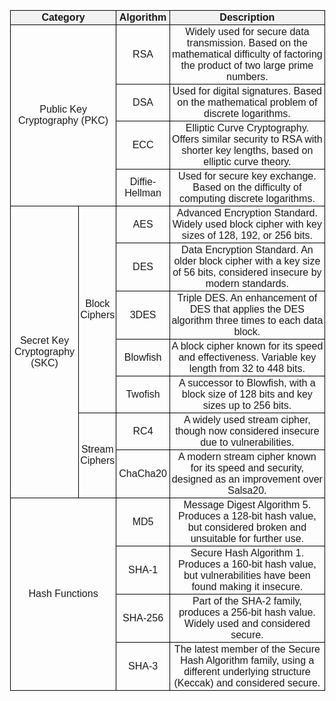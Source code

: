 <!DOCTYPE html>
<html lang="en">
<head>
  <meta charset="UTF-8">
  <meta name="viewport" content="width=device-width, initial-scale=1.0">
<title>Cryptographic Algorithms Cheat Sheet</title>
<style>
    body {
      font-family: Arial, sans-serif;
      line-height: 1;
      margin: 5mm;
    }
    table {
      width: 100%;
      border-collapse: collapse;
    }
    th, td {
      border: 1px solid #000;
      padding: 2px;
      text-align: center;
    }
    th {
      background-color: #f2f2f2;
    }
    pre, code {
      background-color: #f4f4f4;
      padding: 10px;
      border-radius: 5px;
      display: block;
      margin: 2px 0;
      overflow-x: auto;
    }
    pre < code {
      background-color: #f4f4f4;
      padding: 10px;
      border-radius: 5px;
      display: block;
      margin: 2px 0;
      overflow-x: auto;
    }
    button {
      margin-top: 5px;
      padding: 5px 5px;
      font-size: 1em;
      cursor: pointer;
    }
</style>
</head>
<body>

<table>
<thead>
  <tr>
    <th colspan="2">Category</th>
    <th>Algorithm</th>
    <th>Description</th>
  </tr></thead>
<tbody>
  <tr>
    <td colspan="2" rowspan="4">Public Key <br>Cryptography (PKC)</td>
    <td>RSA</td>
    <td>Widely used for secure data transmission. Based on the mathematical difficulty of factoring the product of two large prime numbers.</td>
  </tr>
  <tr>
    <td>DSA</td>
    <td>Used for digital signatures. Based on the mathematical problem of discrete logarithms.</td>
  </tr>
  <tr>
    <td>ECC</td>
    <td>Elliptic Curve Cryptography. Offers similar security to RSA with shorter key lengths, based on elliptic curve theory.</td>
  </tr>
  <tr>
    <td>Diffie-Hellman</td>
    <td>Used for secure key exchange. Based on the difficulty of computing discrete logarithms.</td>
  </tr>
  <tr>
    <td rowspan="7">Secret Key<br>Cryptography (SKC)</td>
    <td rowspan="5">Block <br>Ciphers<br></td>
    <td>AES</td>
    <td>Advanced Encryption Standard. Widely used block cipher with key sizes of 128, 192, or 256 bits.</td>
  </tr>
  <tr>
    <td>DES</td>
    <td>Data Encryption Standard. An older block cipher with a key size of 56 bits, considered insecure by modern standards.</td>
  </tr>
  <tr>
    <td>3DES</td>
    <td>Triple DES. An enhancement of DES that applies the DES algorithm three times to each data block.</td>
  </tr>
  <tr>
    <td>Blowfish</td>
    <td>A block cipher known for its speed and effectiveness. Variable key length from 32 to 448 bits.</td>
  </tr>
  <tr>
    <td>Twofish</td>
    <td>A successor to Blowfish, with a block size of 128 bits and key sizes up to 256 bits.</td>
  </tr>
  <tr>
    <td rowspan="2">Stream <br>Ciphers</td>
    <td>RC4</td>
    <td>A widely used stream cipher, though now considered insecure due to vulnerabilities.</td>
  </tr>
  <tr>
    <td>ChaCha20</td>
    <td>A modern stream cipher known for its speed and security, designed as an improvement over Salsa20.</td>
  </tr>
  <tr>
    <td colspan="2" rowspan="4">Hash Functions</td>
    <td>MD5</td>
    <td>Message Digest Algorithm 5. Produces a 128-bit hash value, but considered broken and unsuitable for further use.</td>
  </tr>
  <tr>
    <td>SHA-1</td>
    <td>Secure Hash Algorithm 1. Produces a 160-bit hash value, but vulnerabilities have been found making it insecure.</td>
  </tr>
  <tr>
    <td>SHA-256</td>
    <td>Part of the SHA-2 family, produces a 256-bit hash value. Widely used and considered secure.</td>
  </tr>
  <tr>
    <td>SHA-3</td>
    <td>The latest member of the Secure Hash Algorithm family, using a different underlying structure (Keccak) and considered secure.</td>
  </tr>
</tbody>
</table>

</body>
</html>
